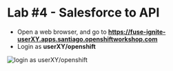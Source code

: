 # Lab \#4 - Salesforce to API


* Open a web browser, and go to **https://fuse-ignite-userXY.apps.santiago.openshiftworkshop.com**
* Login as **userXY/openshift**

![login as userXY/openshift](../.gitbook/assets/image%20%2867%29.png)

